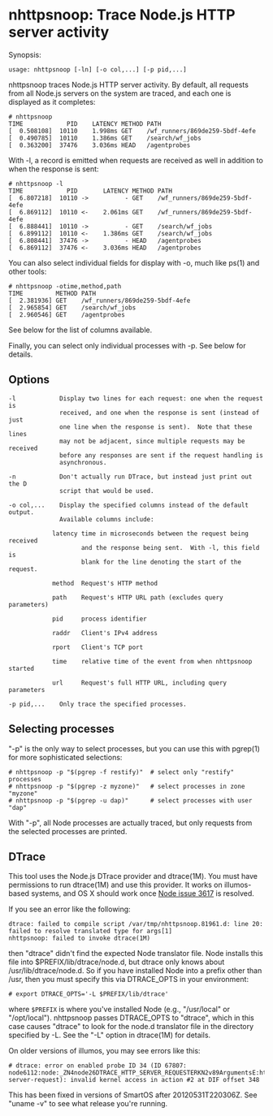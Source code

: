 # nhttpsnoop: Trace Node.js HTTP server activity

Synopsis:

    usage: nhttpsnoop [-ln] [-o col,...] [-p pid,...]

nhttpsnoop traces Node.js HTTP server activity.  By default, all requests from
all Node.js servers on the system are traced, and each one is displayed as it
completes:

    # nhttpsnoop
    TIME            PID    LATENCY METHOD PATH
    [  0.508108]  10110    1.998ms GET    /wf_runners/869de259-5bdf-4efe
    [  0.490785]  10110    1.386ms GET    /search/wf_jobs
    [  0.363200]  37476    3.036ms HEAD   /agentprobes

With -l, a record is emitted when requests are received as well in addition to
when the response is sent:

    # nhttpsnoop -l
    TIME            PID       LATENCY METHOD PATH                
    [  6.807218]  10110 ->          - GET    /wf_runners/869de259-5bdf-4efe
    [  6.869112]  10110 <-    2.061ms GET    /wf_runners/869de259-5bdf-4efe
    [  6.888441]  10110 ->          - GET    /search/wf_jobs
    [  6.899112]  10110 <-    1.386ms GET    /search/wf_jobs
    [  6.808441]  37476 ->          - HEAD   /agentprobes
    [  6.869112]  37476 <-    3.036ms HEAD   /agentprobes

You can also select individual fields for display with -o, much like ps(1) and
other tools:

    # nhttpsnoop -otime,method,path
    TIME         METHOD PATH                
    [  2.381936] GET    /wf_runners/869de259-5bdf-4efe
    [  2.965854] GET    /search/wf_jobs
    [  2.960546] GET    /agentprobes

See below for the list of columns available.

Finally, you can select only individual processes with -p.  See below for details.

## Options

    -l            Display two lines for each request: one when the request is
                  received, and one when the response is sent (instead of just
                  one line when the response is sent).  Note that these lines
                  may not be adjacent, since multiple requests may be received
                  before any responses are sent if the request handling is
                  asynchronous.

    -n            Don't actually run DTrace, but instead just print out the D
                  script that would be used.

    -o col,...    Display the specified columns instead of the default output.
                  Available columns include:

                latency time in microseconds between the request being received
                        and the response being sent.  With -l, this field is
                        blank for the line denoting the start of the request.

                method  Request's HTTP method

                path    Request's HTTP URL path (excludes query parameters)

                pid     process identifier

                raddr   Client's IPv4 address

                rport   Client's TCP port

                time    relative time of the event from when nhttpsnoop started

                url     Request's full HTTP URL, including query parameters

    -p pid,...    Only trace the specified processes.

## Selecting processes

"-p" is the only way to select processes, but you can use this with pgrep(1)
for more sophisticated selections:

    # nhttpsnoop -p "$(pgrep -f restify)"  # select only "restify" processes
    # nhttpsnoop -p "$(pgrep -z myzone)"   # select processes in zone "myzone"
    # nhttpsnoop -p "$(pgrep -u dap)"      # select processes with user "dap"
    
With "-p", all Node processes are actually traced, but only requests from the
selected processes are printed.

## DTrace

This tool uses the Node.js DTrace provider and dtrace(1M).  You must have
permissions to run dtrace(1M) and use this provider.  It works on illumos-based
systems, and OS X should work once [Node issue
3617](https://github.com/joyent/node/issues/3617) is resolved.

If you see an error like the following:

    dtrace: failed to compile script /var/tmp/nhttpsnoop.81961.d: line 20: failed to resolve translated type for args[1]
    nhttpsnoop: failed to invoke dtrace(1M)

then "dtrace" didn't find the expected Node translator file.  Node installs
this file into $PREFIX/lib/dtrace/node.d, but dtrace only knows about
/usr/lib/dtrace/node.d.  So if you have installed Node into a prefix other than
/usr, then you must specify this via DTRACE\_OPTS in your environment:

    # export DTRACE_OPTS='-L $PREFIX/lib/dtrace'

where `$PREFIX` is where you've installed Node (e.g., "/usr/local" or
"/opt/local").  nhttpsnoop passes DTRACE\_OPTS to "dtrace", which in this case
causes "dtrace" to look for the node.d translator file in the directory
specified by -L.  See the "-L" option in dtrace(1M) for details.

On older versions of illumos, you may see errors like this:

    # dtrace: error on enabled probe ID 34 (ID 67807: node6112:node:_ZN4node26DTRACE_HTTP_SERVER_REQUESTERKN2v89ArgumentsE:http-server-request): invalid kernel access in action #2 at DIF offset 348

This has been fixed in versions of SmartOS after 20120531T220306Z.  See "uname
-v" to see what release you're running.
